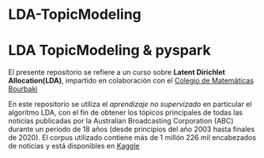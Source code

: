 # LDA-TopicModeling

# LDA TopicModeling & pyspark

El presente repositorio se refiere a un curso sobre **Latent Dirichlet Allocation(LDA)**, impartido en colaboración con el [Colegio de Matemáticas Bourbaki](https://www.colegio-bourbaki.com/) 

En este repositorio se utiliza el *aprendizaje no supervizado* en particular el algoritmo LDA, con el fin de obtener los tópicos principales de todas las noticias  publicadas por la Australian Broadcasting Corporation (ABC) durante un periodo de 18 años (desde principios del año 2003 hasta finales de 2020).
El corpus utilizado contiene más de  1 millón 226 mil encabezados de noticias y está disponibles en [Kaggle](https://www.kaggle.com/therohk/million-headlines) 
